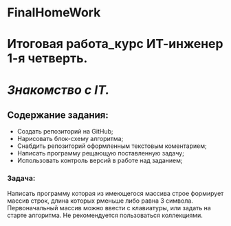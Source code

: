 # FinalHomeWork
# **Итоговая работа_курс ИТ-инженер 1-я четверть.**
# _Знакомство с IT._

## Содержание задания:
- Создать репозиторий на GitHub;
- Нарисовать блок-схему алгоритма;
- Снабдить репозиторий оформленным текстовым коментарием;
- Написать программу рещающую поставленную задачу;
- Использовать контроль версий в работе над заданием;

### Задача:
Написать программу которая из имеющегося массива строе формирует массив строк, длина которых рменьше либо равна 3 символа. Первоначальный массив можно ввести с клавиатуры, или задать на старте алгоритма. Не рекомендуется пользоваться коллекциями.